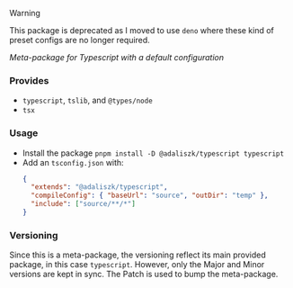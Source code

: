 > [!WARNING]
> This package is deprecated as I moved to use `deno` where these kind of preset configs are no longer required.

_Meta-package for Typescript with a default configuration_

### Provides

- `typescript`, `tslib`, and `@types/node`
- `tsx`

### Usage

- Install the package `pnpm install -D @adaliszk/typescript typescript`
- Add an `tsconfig.json` with:
  ```json
  {
    "extends": "@adaliszk/typescript",
    "compileConfig": { "baseUrl": "source", "outDir": "temp" },
    "include": ["source/**/*"]
  }
  ```

### Versioning

Since this is a meta-package, the versioning reflect its main provided package, in this case `typescript`.
However, only the Major and Minor versions are kept in sync. The Patch is used to bump the
meta-package.
